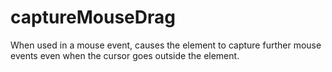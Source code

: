 # captureMouseDrag

When used in a mouse event, causes the element to capture further mouse events even when the cursor goes outside the element.
